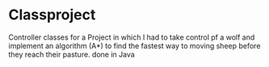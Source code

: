 # Classproject
Controller classes for a Project in which I had to take control pf a wolf and implement an algorithm (A*) to find the fastest way to moving sheep before they reach their pasture. done in Java
